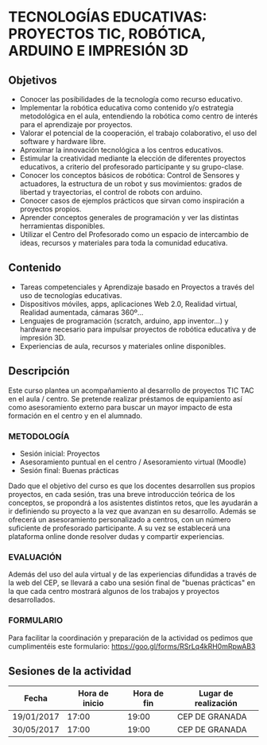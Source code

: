 # TECNOLOGÍAS EDUCATIVAS: PROYECTOS TIC, ROBÓTICA, ARDUINO E IMPRESIÓN 3D

## Objetivos

- Conocer las posibilidades de la tecnología como recurso educativo.
- Implementar la robótica educativa como contenido y/o estrategia metodológica en el aula, entendiendo la robótica como centro de interés para el aprendizaje por proyectos.
- Valorar el potencial de la cooperación, el trabajo colaborativo, el uso del software y hardware libre.
- Aproximar la innovación tecnológica a los centros educativos.
- Estimular la creatividad mediante la elección de diferentes proyectos educativos, a criterio del profesorado participante y su grupo-clase.
- Conocer los conceptos básicos de robótica: Control de Sensores y actuadores, la estructura de un robot y sus movimientos: grados de libertad y trayectorias, el control de robots con arduino.
- Conocer casos de ejemplos prácticos que sirvan como inspiración a proyectos propios.
- Aprender conceptos generales de programación y ver las distintas herramientas disponibles.
- Utilizar el Centro del Profesorado como un espacio de intercambio de ideas, recursos y materiales para toda la comunidad educativa.

## Contenido

- Tareas competenciales y Aprendizaje basado en Proyectos a través del uso de tecnologías educativas.
- Dispositivos móviles, apps, aplicaciones Web 2.0, Realidad virtual, Realidad aumentada, cámaras 360º...
- Lenguajes de programación (scratch, arduino, app inventor...) y hardware necesario para impulsar proyectos de robótica educativa y de impresión 3D.
- Experiencias de aula, recursos y materiales online disponibles.

## Descripción

Este curso plantea un acompañamiento al desarrollo de proyectos TIC TAC en el aula / centro. Se pretende realizar préstamos de equipamiento así como asesoramiento externo para buscar un mayor impacto de esta formación en el centro y en el alumnado.

### METODOLOGÍA

- Sesión inicial: Proyectos
- Asesoramiento puntual en el centro / Asesoramiento virtual (Moodle)
- Sesión final: Buenas prácticas

Dado que el objetivo del curso es que los docentes desarrollen sus propios proyectos, en cada sesión, tras una breve introducción teórica de los conceptos, se propondrá a los asistentes distintos retos, que les ayudarán a ir definiendo su proyecto a la vez que avanzan en su desarrollo. Además se ofrecerá un asesoramiento personalizado a centros, con un número suficiente de profesorado participante. A su vez se establecerá una plataforma online donde resolver dudas y compartir experiencias.

### EVALUACIÓN

Además del uso del aula virtual y de las experiencias difundidas a través de la web del CEP, se llevará a cabo una sesión final de "buenas prácticas" en la que cada centro mostrará algunos de los trabajos y proyectos desarrollados.

### FORMULARIO

Para facilitar la coordinación y preparación de la actividad os pedimos que cumplimentéis este formulario: https://goo.gl/forms/RSrLq4kRH0mRpwAB3

## Sesiones de la actividad

|Fecha	|Hora de inicio	|Hora de fin	|Lugar de realización
|---|---|---|---
|19/01/2017	|17:00	|19:00	|CEP DE GRANADA
|30/05/2017	|17:00	|19:00	|CEP DE GRANADA
